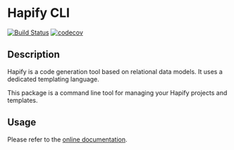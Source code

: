 # Hapify CLI

[![Build Status](https://travis-ci.org/hapify/cli.svg?branch=master)](https://travis-ci.org/hapify/cli) [![codecov](https://codecov.io/gh/hapify/cli/branch/master/graph/badge.svg)](https://codecov.io/gh/hapify/cli)

## Description

Hapify is a code generation tool based on relational data models. It uses a dedicated templating language.

This package is a command line tool for managing your Hapify projects and templates.

## Usage

Please refer to the [online documentation](https://docs.hapify.io/en/latest/cli/).
